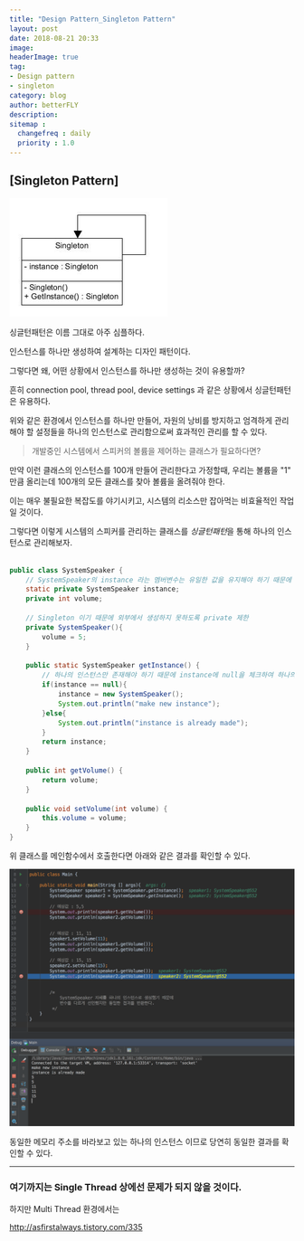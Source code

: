 ```yaml
---
title: "Design Pattern_Singleton Pattern"
layout: post
date: 2018-08-21 20:33
image: 
headerImage: true
tag:
- Design pattern
- singleton
category: blog
author: betterFLY
description:
sitemap :
  changefreq : daily
  priority : 1.0
---
```


## [Singleton Pattern]

![singleton](/assets/images/180823/Singleton-pattern-class-diagram.jpg)

싱글턴패턴은 이름 그대로 아주 심플하다.

인스턴스를 하나만 생성하여 설계하는 디자인 패턴이다.

그렇다면 왜, 어떤 상황에서 인스턴스를 하나만 생성하는 것이 유용할까?

흔히 connection pool, thread pool, device settings 과 같은 상황에서 싱글턴패턴은 유용하다.

위와 같은 환경에서 인스턴스를 하나만 만들어, 자원의 낭비를 방지하고 엄격하게 관리해야 할 설정들을 하나의 인스턴스로 관리함으로써 효과적인 관리를 할 수 있다.

>개발중인 시스템에서 스피커의 볼륨을 제어하는 클래스가 필요하다면?

만약 이런 클래스의 인스턴스를 100개 만들어 관리한다고 가정할때, 우리는 볼륨을 "1" 만큼 올리는데 100개의 모든 클래스를 찾아 볼륨을 올려줘야 한다.

이는 매우 불필요한 복잡도를 야기시키고, 시스템의 리소스만 잡아먹는 비효율적인 작업일 것이다.

그렇다면 이렇게 시스템의 스피커를 관리하는 클래스를 *싱글턴패턴*을 통해 하나의 인스턴스로 관리해보자.


~~~java

public class SystemSpeaker {
    // SystemSpeaker의 instance 라는 멤버변수는 유일한 값을 유지해야 하기 때문에 static 으로 생성 
    static private SystemSpeaker instance;
    private int volume;

    // Singleton 이기 때문에 외부에서 생성하지 못하도록 private 제한
    private SystemSpeaker(){
        volume = 5;
    }

    public static SystemSpeaker getInstance() {
        // 하나의 인스턴스만 존재해야 하기 때문에 instance에 null을 체크하여 하나의 시스템 스피커 인스턴스만을 생성함
        if(instance == null){
            instance = new SystemSpeaker();
            System.out.println("make new instance");
        }else{
            System.out.println("instance is already made");
        }
        return instance;
    }

    public int getVolume() {
        return volume;
    }

    public void setVolume(int volume) {
        this.volume = volume;
    }
}

~~~ 

위 클래스를 메인함수에서 호출한다면 아래와 같은 결과를 확인할 수 있다.

![speaker_result](/assets/images/180823/speaker_main.png)

동일한 메모리 주소를 바라보고 있는 하나의 인스턴스 이므로 당연히 동일한 결과를 확인할 수 있다.

---

### 여기까지는 Single Thread 상에선 문제가 되지 않을 것이다.

하지만 Multi Thread 환경에서는   


http://asfirstalways.tistory.com/335  